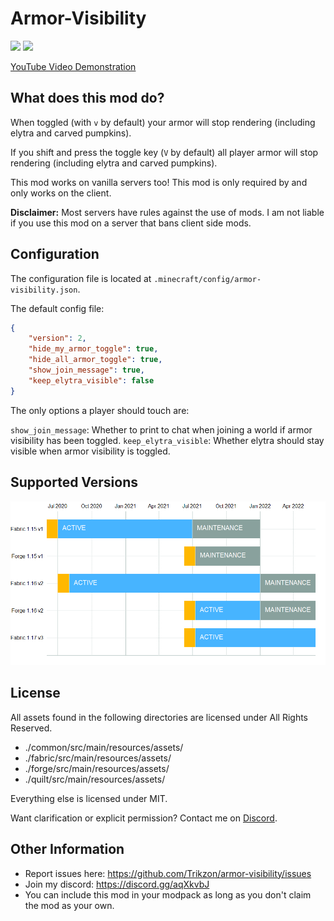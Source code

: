 # Armor-Visibility
[![](http://cf.way2muchnoise.eu/full_387962_Downloads.svg)](https://www.curseforge.com/minecraft/mc-mods/armor-visibility) [![](http://cf.way2muchnoise.eu/versions/387962.svg)](https://www.curseforge.com/minecraft/mc-mods/armor-visibility)

[YouTube Video Demonstration](https://youtu.be/y9PXSRNULdw)

## What does this mod do?

When toggled (with `v` by default) your armor will stop rendering (including elytra and carved pumpkins).

If you shift and press the toggle key (`V` by default) all player armor will stop rendering (including elytra and carved pumpkins).

This mod works on vanilla servers too! This mod is only required by and only works on the client.

**Disclaimer:** Most servers have rules against the use of mods. I am not liable if you use this mod on a server that bans client side mods.

## Configuration

The configuration file is located at `.minecraft/config/armor-visibility.json`.

The default config file:
```json
{
    "version": 2,
    "hide_my_armor_toggle": true,
    "hide_all_armor_toggle": true,
    "show_join_message": true,
    "keep_elytra_visible": false
}
```

The only options a player should touch are:

`show_join_message`: Whether to print to chat when joining a world if armor visibility has been toggled.
`keep_elytra_visible`: Whether elytra should stay visible when armor visibility is toggled.

## Supported Versions

![](https://raw.githubusercontent.com/Trikzon/lts-schedule/master/out/armor-visibility.png)

## License

All assets found in the following directories are licensed under All Rights Reserved.
- ./common/src/main/resources/assets/
- ./fabric/src/main/resources/assets/
- ./forge/src/main/resources/assets/
- ./quilt/src/main/resources/assets/

Everything else is licensed under MIT.

Want clarification or explicit permission? Contact me on [Discord](https://discord.gg/aqXkvbJ).

## Other Information

- Report issues here: https://github.com/Trikzon/armor-visibility/issues
- Join my discord: https://discord.gg/aqXkvbJ
- You can include this mod in your modpack as long as you don't claim the mod as your own.
